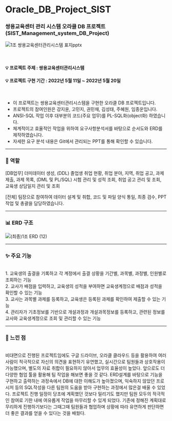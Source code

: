 # Oracle_DB_Project_SIST
### 쌍용교육센터 관리 시스템 오라클 DB 프로젝트 (SIST_Management_system_DB_Project)  

![1조 쌍용교육센터관리시스템 표지pptx](https://user-images.githubusercontent.com/102462534/169646338-1670e3fe-d1a8-4874-a7f5-bd140420487a.jpg)

<br/>

#### :bulb: 프로젝트 주제 : 쌍용교육센터관리시스템
#### :bulb: 프로젝트 구현 기간 : 2022년 5월 11일 ~ 2022년 5월 20일

<br>

- 이 프로젝트는 쌍용교육센터관리시스템을 구현한 오라클 DB 프로젝트입니다.  
- 프로젝트의 참여인원은 강지윤, 고민지, 권민채, 김성태, 주혜원, 임종운입니다.
- ANSI-SQL 작업 이후 대부분의 코드(주요 업무)를 PL-SQL화(object화) 하였습니다.  
- 체계적이고 효율적인 작업을 위하여 요구사항분석서를 바탕으로 순서도와 ERD를 제작하였습니다.
- 자세한 요구 분석 내용은 Git에서 관리되는 PPT를 통해 확인할 수 있습니다.  
  
---------
### :runner: 역할
[DB업무] 더미데이터 생성, (DDL) 졸업생 취업 현황, 취업 분야, 지역, 취업 공고, 과제제출, 과제 목록, (DML 및 PL/SQL) 시험 관리 및 성적 조회,
         취업 공고 관리 및 조회, 교육생 상담일지 관리 및 조회  
         
[전체] 팀장으로 참여하여 데이터 설계 및 취합, 코드 및 파일 양식 통일, 최종 검수, PPT 작업 및 총괄을 담당하였습니다. 


---------
### :bar_chart: ERD 구조

![(최종)1조 ERD (12)](https://user-images.githubusercontent.com/102462534/169646352-2ca89976-a5dd-4e8d-877a-9fa5c0c933bc.png)  

---------

### :sparkles: 주요 기능  

<br>
1.	교육생의 출결을 기록하고 각 계정에서 출결 상황을 기간별, 과목별, 과정별, 인원별로 조회하는 기능
<br>
2.	교사가 배점을 입력하고, 교육생의 성적을 부여하면 교육생계정으로 배점과 성적을 확인할 수 있는 기능
<br>
3.	교사는 과목별 과제를 등록하고, 교육생은 등록된 과제를 확인하여 제출할 수 있는 기능
<br>
4.	관리자가 기초정보를 기반으로 개설과정과 개설과목정보를 등록하고, 관련된 정보를 교사와 교육생계정으로 조회 및 관리할 수 있는 기능


-------

### :bookmark: 느낀 점
<br>
비대면으로 진행된 프로젝트임에도 구글 드라이브, 오라클 클라우드 등을 활용하여 여러 사람이 적극적으로 자신의 의견을 표현하기 유연했고,
실시간으로 팀원들과 상호작용이 가능했으며, 별도의 자료 취합이 필요하지 않아서 업무의 효율성이 높았다. 앞으로도 더 다양한 협업 툴을 
활용해 팀 작업을 해보면 좋을 것 같다. ERD설계를 바탕으로 기능을 구현하고 출력하는 과정속에서 DB에 대한 이해도가 높아졌으며, 
익숙하지 않았던 프로시저 등의 SQL작성을 다른 팀원의 도움을 받아 구현하는 과정에서 많은걸 배울 수 있었다. 
프로젝트 진행 일정이 당초에 계획했던 것보다 밀리기도 했지만 팀원 모두의 적극적인 참여로 기한 내에 여유롭게 작업을 마무리할 수 있게 되었다. 
기존에 정해진 계획대로 무리하게 진행하기보다는 그때그때 팀원들과 협업하며 상황에 따라 유연하게 판단하면 더 좋은 결과를 얻을 수 있다는 것을 배웠다. 
